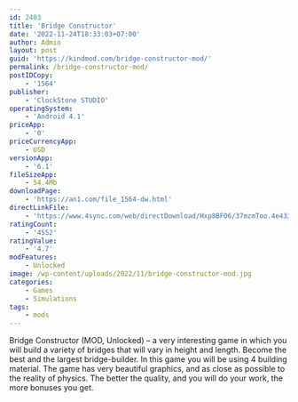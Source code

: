 ```yaml
---
id: 2403
title: 'Bridge Constructor'
date: '2022-11-24T18:33:03+07:00'
author: Admin
layout: post
guid: 'https://kindmod.com/bridge-constructor-mod/'
permalink: /bridge-constructor-mod/
postIDCopy:
    - '1564'
publisher:
    - 'ClockStone STUDIO'
operatingSystem:
    - 'Android 4.1'
priceApp:
    - '0'
priceCurrencyApp:
    - USD
versionApp:
    - '6.1'
fileSizeApp:
    - 54.4Mb
downloadPage:
    - 'https://an1.com/file_1564-dw.html'
directLinkFile:
    - 'https://www.4sync.com/web/directDownload/Hxp8BFO6/37mzmToo.4e433d9b3b7e380a843d13474a7088b9'
ratingCount:
    - '4552'
ratingValue:
    - '4.7'
modFeatures:
    - Unlocked
image: /wp-content/uploads/2022/11/bridge-constructor-mod.jpg
categories:
    - Games
    - Simulations
tags:
    - mods
---
```


Bridge Constructor (MOD, Unlocked) – a very interesting game in which you will build a variety of bridges that will vary in height and length. Become the best and the largest bridge-builder. In this game you will be using 4 building material. The game has very beautiful graphics, and as close as possible to the reality of physics. The better the quality, and you will do your work, the more bonuses you get.